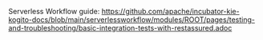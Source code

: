 Serverless Workflow guide: https://github.com/apache/incubator-kie-kogito-docs/blob/main/serverlessworkflow/modules/ROOT/pages/testing-and-troubleshooting/basic-integration-tests-with-restassured.adoc